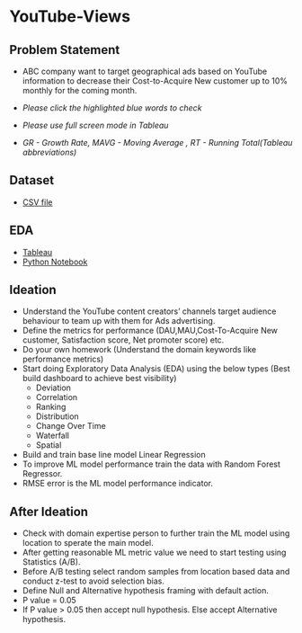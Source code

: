# YouTube-Views

## Problem Statement
- ABC company want to target geographical ads based on YouTube information to decrease their Cost-to-Acquire New customer up to 10% monthly for the coming month. 

 - *Please click the highlighted blue words to check*
 - *Please use full screen mode in Tableau*
 - *GR - Growth Rate, MAVG - Moving Average , RT - Running Total(Tableau abbreviations)*
 
## Dataset
- [CSV file](https://drive.google.com/file/d/1J3s9RBfzwPlIUHfNLAkwo3omPYC-bv6G/view?usp=sharing) 

## EDA
- [Tableau](https://public.tableau.com/profile/monisha.anila#!/vizhome/YouTubeLikes/Story1) 
- [Python Notebook](https://colab.research.google.com/drive/1uQ88sNvEm-oBryeRLtU_2ALrTKGUdPLu?usp=sharing)

## Ideation
- Understand the YouTube content creators’ channels target audience behaviour to team up with them for Ads advertising.
- Define the metrics for performance (DAU,MAU,Cost-To-Acquire New customer, Satisfaction score, Net promoter score) etc.
- Do your own homework (Understand the domain keywords like performance metrics)
- Start doing Exploratory Data Analysis (EDA) using the below types (Best build dashboard to achieve best visibility)
  - Deviation
  - Correlation
  - Ranking 
  - Distribution
  - Change Over Time
  - Waterfall
  - Spatial 
- Build and train base line model Linear Regression
- To improve ML model performance train the data with Random Forest Regressor. 
- RMSE error is the ML model performance indicator.

## After Ideation
- Check with domain expertise person to further train the ML model using location to sperate the main model.
- After getting reasonable ML metric value we need to start testing using Statistics (A/B).
- Before A/B testing select random samples from location based data and conduct z-test to avoid selection bias.
- Define Null and Alternative hypothesis framing with default action.
- P value = 0.05 
- If P value > 0.05 then accept null hypothesis. Else accept Alternative hypothesis.
